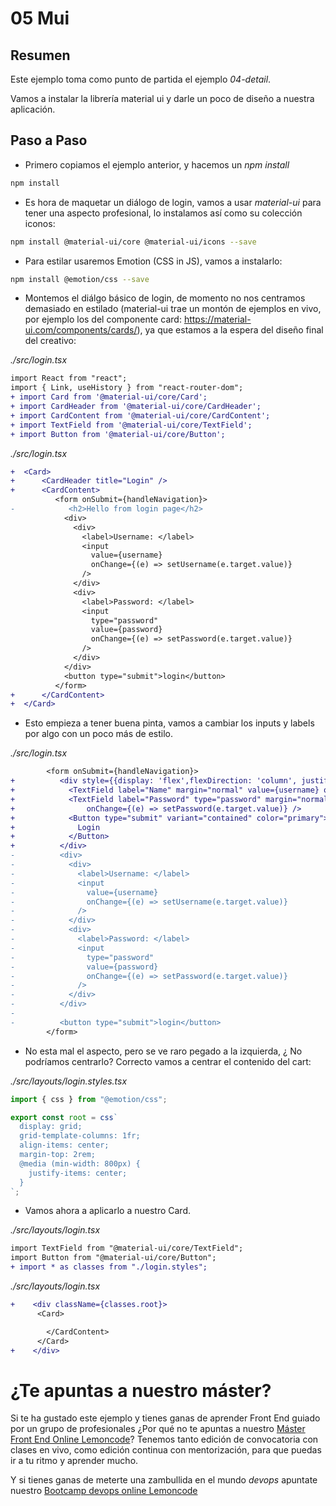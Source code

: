 # 05 Mui

## Resumen

Este ejemplo toma como punto de partida el ejemplo _04-detail_.

Vamos a instalar la librería material ui y darle un poco de diseño a nuestra aplicación.

## Paso a Paso

- Primero copiamos el ejemplo anterior, y hacemos un _npm install_

```bash
npm install
```

- Es hora de maquetar un diálogo de login, vamos a usar _material-ui_
  para tener una aspecto profesional, lo instalamos así como su colección iconos:

```bash
npm install @material-ui/core @material-ui/icons --save
```

- Para estilar usaremos Emotion (CSS in JS), vamos a instalarlo:

```bash
npm install @emotion/css --save
```

- Montemos el diálgo básico de login, de momento no nos centramos
  demasiado en estilado (material-ui trae un montón de ejemplos en vivo, por
  ejemplo los del componente card: https://material-ui.com/components/cards/), ya que estamos a la espera del diseño
  final del creativo:

_./src/login.tsx_

```diff
import React from "react";
import { Link, useHistory } from "react-router-dom";
+ import Card from '@material-ui/core/Card';
+ import CardHeader from '@material-ui/core/CardHeader';
+ import CardContent from '@material-ui/core/CardContent';
+ import TextField from '@material-ui/core/TextField';
+ import Button from '@material-ui/core/Button';
```

_./src/login.tsx_

```diff
+  <Card>
+      <CardHeader title="Login" />
+      <CardContent>
          <form onSubmit={handleNavigation}>
-            <h2>Hello from login page</h2>
            <div>
              <div>
                <label>Username: </label>
                <input
                  value={username}
                  onChange={(e) => setUsername(e.target.value)}
                />
              </div>
              <div>
                <label>Password: </label>
                <input
                  type="password"
                  value={password}
                  onChange={(e) => setPassword(e.target.value)}
                />
              </div>
            </div>
            <button type="submit">login</button>
          </form>
+      </CardContent>
+  </Card>
```

- Esto empieza a tener buena pinta, vamos a cambiar los inputs y labels por algo con un poco más de estilo.

_./src/login.tsx_

```diff
        <form onSubmit={handleNavigation}>
+          <div style={{display: 'flex',flexDirection: 'column', justifyContent:'center',}}>
+            <TextField label="Name" margin="normal" value={username} onChange={(e) => setUsername(e.target.value)} />
+            <TextField label="Password" type="password" margin="normal" value={password}
+                onChange={(e) => setPassword(e.target.value)} />
+            <Button type="submit" variant="contained" color="primary">
+              Login
+            </Button>
+          </div>
-          <div>
-            <div>
-              <label>Username: </label>
-              <input
-                value={username}
-                onChange={(e) => setUsername(e.target.value)}
-              />
-            </div>
-            <div>
-              <label>Password: </label>
-              <input
-                type="password"
-                value={password}
-                onChange={(e) => setPassword(e.target.value)}
-              />
-            </div>
-          </div>
-
-          <button type="submit">login</button>
        </form>
```

- No esta mal el aspecto, pero se ve raro pegado a la izquierda, ¿ No podríamos
  centrarlo? Correcto vamos a centrar el contenido del cart:

_./src/layouts/login.styles.tsx_

```ts
import { css } from "@emotion/css";

export const root = css`
  display: grid;
  grid-template-columns: 1fr;
  align-items: center;
  margin-top: 2rem;
  @media (min-width: 800px) {
    justify-items: center;
  }
`;
```

- Vamos ahora a aplicarlo a nuestro Card.

_./src/layouts/login.tsx_

```diff
import TextField from "@material-ui/core/TextField";
import Button from "@material-ui/core/Button";
+ import * as classes from "./login.styles";
```

_./src/layouts/login.tsx_

```diff
+    <div className={classes.root}>
      <Card>
```

```diff
        </CardContent>
      </Card>
+    </div>
```

# ¿Te apuntas a nuestro máster?

Si te ha gustado este ejemplo y tienes ganas de aprender Front End
guiado por un grupo de profesionales ¿Por qué no te apuntas a
nuestro [Máster Front End Online Lemoncode](https://lemoncode.net/master-frontend#inicio-banner)? Tenemos tanto edición de convocatoria
con clases en vivo, como edición continua con mentorización, para
que puedas ir a tu ritmo y aprender mucho.

Y si tienes ganas de meterte una zambullida en el mundo _devops_
apuntate nuestro [Bootcamp devops online Lemoncode](https://lemoncode.net/bootcamp-devops#bootcamp-devops/inicio)
